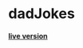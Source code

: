 # dadJokes


<h4><a target="_blank" href="https://codepen.io/heetjpande/full/ExWyoPW">live version</a></h4> 
